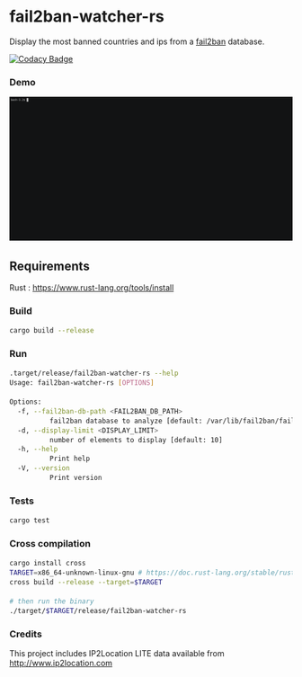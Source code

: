 fail2ban-watcher-rs
=====

Display the most banned countries and ips from a [fail2ban](https://www.fail2ban.org) database.

[![Codacy Badge](https://app.codacy.com/project/badge/Grade/7426cee063f0441282c9ab7cf9d9001b)](https://app.codacy.com/gh/romibuzi/fail2ban-watcher-rs/dashboard?utm_source=gh&utm_medium=referral&utm_content=&utm_campaign=Badge_grade)

### Demo

![demo](demo.gif)

## Requirements

Rust : https://www.rust-lang.org/tools/install

### Build

```bash
cargo build --release
```

### Run

```bash
.target/release/fail2ban-watcher-rs --help
Usage: fail2ban-watcher-rs [OPTIONS]

Options:
  -f, --fail2ban-db-path <FAIL2BAN_DB_PATH>
          fail2ban database to analyze [default: /var/lib/fail2ban/fail2ban.sqlite3]
  -d, --display-limit <DISPLAY_LIMIT>
          number of elements to display [default: 10]
  -h, --help
          Print help
  -V, --version
          Print version
```

### Tests

```bash
cargo test
```

### Cross compilation

```bash
cargo install cross
TARGET=x86_64-unknown-linux-gnu # https://doc.rust-lang.org/stable/rustc/platform-support.html
cross build --release --target=$TARGET

# then run the binary
./target/$TARGET/release/fail2ban-watcher-rs
```

### Credits

This project includes IP2Location LITE data available from http://www.ip2location.com
